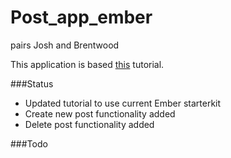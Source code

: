 Post_app_ember
===========
pairs Josh and Brentwood

This application is based [this](https://www.youtube.com/watch?v=1QHrlFlaXdI) tutorial.

###Status
* Updated tutorial to use current Ember starterkit
* Create new post functionality added
* Delete post functionality added

###Todo
